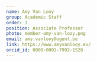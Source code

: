 ```yaml
---
name: Amy Van Looy
group: Academic Staff
order: 3
position: Associate Professor
photo: member-amy-van-looy.png
email: amy.vanlooy@ugent.be
link: https://www.amyvanlooy.eu/
orcid_id: 0000-0002-7992-1528
---
```

